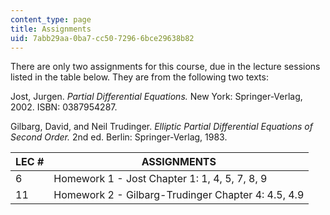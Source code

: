 ```yaml
---
content_type: page
title: Assignments
uid: 7abb29aa-0ba7-cc50-7296-6bce29638b82
---
```


There are only two assignments for this course, due in the lecture sessions listed in the table below. They are from the following two texts:

Jost, Jurgen. _Partial Differential Equations._ New York: Springer-Verlag, 2002. ISBN: 0387954287.

Gilbarg, David, and Neil Trudinger. _Elliptic Partial Differential Equations of Second Order._ 2nd ed. Berlin: Springer-Verlag, 1983.

| LEC # | ASSIGNMENTS |
| --- | --- |
| 6 | Homework 1 - Jost Chapter 1: 1, 4, 5, 7, 8, 9 |
| 11 | Homework 2 - Gilbarg-Trudinger Chapter 4: 4.5, 4.9